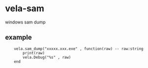 # vela-sam
windows sam dump

## example
```
    vela.sam_dump("xxxxx.xxx.exe" , function(raw) -- raw:string
        print(raw)
        vela.Debug("%s" , raw) 
    end
```